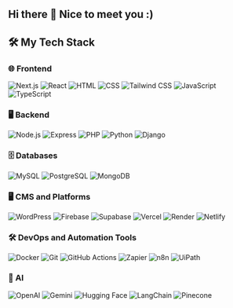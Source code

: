 ## Hi there 👋 Nice to meet you :)

<!--
**Shashankphatkure/shashankphatkure** is a ✨ _special_ ✨ repository because its `README.md` (this file) appears on your GitHub profile.

Here are some ideas to get you started:

- 🔭 I’m currently working on ...
- 🌱 I’m currently learning ...
- 👯 I’m looking to collaborate on ...
- 🤔 I’m looking for help with ...
- 💬 Ask me about ...
- 📫 How to reach me: ...
- 😄 Pronouns: ...
- ⚡ Fun fact: ...
-->

## 🛠️ My Tech Stack

### 🌐 Frontend
![Next.js](https://img.shields.io/badge/-Next.js-000000?style=flat&logo=next.js) 
![React](https://img.shields.io/badge/-React-61DAFB?style=flat&logo=react&logoColor=white) 
![HTML](https://img.shields.io/badge/-HTML-E34F26?style=flat&logo=html5&logoColor=white)
![CSS](https://img.shields.io/badge/-CSS-1572B6?style=flat&logo=css3&logoColor=white)
![Tailwind CSS](https://img.shields.io/badge/-Tailwind_CSS-38B2AC?style=flat&logo=tailwind-css&logoColor=white)
![JavaScript](https://img.shields.io/badge/-JavaScript-F7DF1E?style=flat&logo=javascript&logoColor=black) 
![TypeScript](https://img.shields.io/badge/-TypeScript-007ACC?style=flat&logo=typescript&logoColor=white) 

### 🖥️ Backend
![Node.js](https://img.shields.io/badge/-Node.js-339933?style=flat&logo=node.js&logoColor=white) 
![Express](https://img.shields.io/badge/-Express-000000?style=flat&logo=express&logoColor=white) 
![PHP](https://img.shields.io/badge/-PHP-777BB4?style=flat&logo=php&logoColor=white) 
![Python](https://img.shields.io/badge/-Python-3776AB?style=flat&logo=python&logoColor=white)
![Django](https://img.shields.io/badge/-Django-092E20?style=flat&logo=django&logoColor=white)

### 🗄️ Databases
![MySQL](https://img.shields.io/badge/-MySQL-4479A1?style=flat&logo=mysql&logoColor=white) 
![PostgreSQL](https://img.shields.io/badge/-PostgreSQL-336791?style=flat&logo=postgresql&logoColor=white) 
![MongoDB](https://img.shields.io/badge/-MongoDB-47A248?style=flat&logo=mongodb&logoColor=white) 

### 🖥️ CMS and Platforms
![WordPress](https://img.shields.io/badge/-WordPress-21759B?style=flat&logo=wordpress&logoColor=white) 
![Firebase](https://img.shields.io/badge/-Firebase-FFCA28?style=flat&logo=firebase&logoColor=black) 
![Supabase](https://img.shields.io/badge/-Supabase-3ECF8E?style=flat&logo=supabase&logoColor=white) 
![Vercel](https://img.shields.io/badge/-Vercel-000000?style=flat&logo=vercel&logoColor=white) 
![Render](https://img.shields.io/badge/-Render-009688?style=flat&logo=render&logoColor=white) 
![Netlify](https://img.shields.io/badge/-Netlify-00C7B7?style=flat&logo=netlify&logoColor=white)

### 🛠️ DevOps and Automation Tools
![Docker](https://img.shields.io/badge/-Docker-2496ED?style=flat&logo=docker&logoColor=white) 
![Git](https://img.shields.io/badge/-Git-F05032?style=flat&logo=git&logoColor=white) 
![GitHub Actions](https://img.shields.io/badge/-GitHub_Actions-2088FF?style=flat&logo=github-actions&logoColor=white) 
![Zapier](https://img.shields.io/badge/-Zapier-FF4A00?style=flat&logo=zapier&logoColor=white)
![n8n](https://img.shields.io/badge/-n8n-1A82E2?style=flat&logo=n8n&logoColor=white)
![UiPath](https://img.shields.io/badge/-UiPath-0075C6?style=flat&logo=uipath&logoColor=white)

### 🤖 AI
![OpenAI](https://img.shields.io/badge/-OpenAI-412991?style=flat&logo=openai&logoColor=white)
![Gemini](https://img.shields.io/badge/-Gemini-FF4500?style=flat&logo=gemini&logoColor=white)
![Hugging Face](https://img.shields.io/badge/-Hugging_Face-FFAA00?style=flat&logo=huggingface&logoColor=white)
![LangChain](https://img.shields.io/badge/-LangChain-FF6347?style=flat&logo=chain&logoColor=white)
![Pinecone](https://img.shields.io/badge/-Pinecone-228b22?style=flat&logo=pinecone&logoColor=white)
